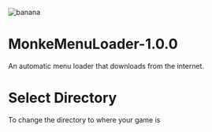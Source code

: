 ![banana](https://user-images.githubusercontent.com/72883108/169705624-67814a9c-5192-4d95-bc37-a02c8cd75367.png)
# MonkeMenuLoader-1.0.0
An automatic menu loader that downloads from the internet.
# Select Directory 
To change the directory to where your game is

